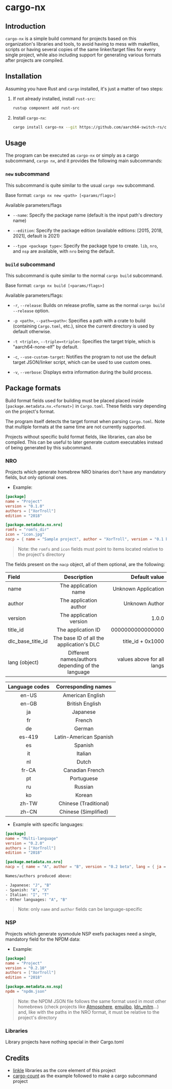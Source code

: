 # cargo-nx

## Introduction

`cargo-nx` is a simple build command for projects based on this organization's libraries and tools, to avoid having to mess with makefiles, scripts or having several copies of the same linker/target files for every single project, while also including support for generating various formats after projects are compiled.

## Installation

Assuming you have Rust and `cargo` installed, it's just a matter of two steps:

1) If not already installed, install `rust-src`:

    ```bash
    rustup component add rust-src
    ```

2) Install `cargo-nx`:

    ```bash
    cargo install cargo-nx --git https://github.com/aarch64-switch-rs/cargo-nx
    ```

## Usage

The program can be executed as `cargo-nx` or simply as a cargo subcommand, `cargo nx`, and it provides the following main subcommands:

### `new` subcommand

This subcommand is quite similar to the usual `cargo new` subcommand.

Base format: `cargo nx new <path> [<params/flags>]`

Available parameters/flags

- `--name`: Specify the package name (default is the input path's directory name)

- `--edition`: Specify the package edition (available editions: [2015, 2018, 2021], default is 2021)

- `--type <package type>`: Specify the package type to create. `lib`, `nro`, and `nsp` are available, with `nro` being the default.

### `build` subcommand

This subcommand is quite similar to the normal `cargo build` subcommand.

Base format: `cargo nx build [<params/flags>]`

Available parameters/flags:

- `-r`, `--release`: Builds on release profile, same as the normal `cargo build --release` option.

- `-p <path>`, `--path=<path>`: Specifies a path with a crate to build (containing `Cargo.toml`, etc.), since the current directory is used by default otherwise.

- `-t <triple>`, `--triple=<triple>`: Specifies the target triple, which is "aarch64-none-elf" by default.

- `-c`, `--use-custom-target`: Notifies the program to not use the default target JSON/linker script, which can be used to use custom ones.

- `-v`, `--verbose`: Displays extra information during the build process.

## Package formats

Build format fields used for building must be placed placed inside `[package.metadata.nx.<format>]` in `Cargo.toml`. These fields vary depending on the project's format.

The program itself detects the target format when parsing `Cargo.toml`. Note that multiple formats at the same time are not currently supported.

Projects without specific build format fields, like libraries, can also be compiled. This can be useful to later generate custom executables instead of being generated by this subcommand.

### NRO

Projects which generate homebrew NRO binaries don't have any mandatory fields, but only optional ones.

- Example:

```toml
[package]
name = "Project"
version = "0.1.0"
authors = ["XorTroll"]
edition = "2018"

[package.metadata.nx.nro]
romfs = "romfs_dir"
icon = "icon.jpg"
nacp = { name = "Sample project", author = "XorTroll", version = "0.1 beta" }
```

> Note: the `romfs` and `icon` fields must point to items located relative to the project's directory

The fields present on the `nacp` object, all of them optional, are the following:

| Field             |                    Description                    |              Default value |
| :---------------- | :-----------------------------------------------: | -------------------------: |
| name              |               The application name                |        Unknown Application |
| author            |              The application author               |             Unknown Author |
| version           |              The application version              |                      1.0.0 |
| title_id          |                The application ID                 |           0000000000000000 |
| dlc_base_title_id |     The base ID of all the application's DLC      |          title_id + 0x1000 |
| lang (object)     | Different names/authors depending of the language | values above for all langs |

| Language codes |  Corresponding names   |
| :------------: | :--------------------: |
|     en-US      |    American English    |
|     en-GB      |    British English     |
|       ja       |        Japanese        |
|       fr       |         French         |
|       de       |         German         |
|     es-419     | Latin-American Spanish |
|       es       |        Spanish         |
|       it       |        Italian         |
|       nl       |         Dutch          |
|     fr-CA      |    Canadian French     |
|       pt       |       Portuguese       |
|       ru       |        Russian         |
|       ko       |         Korean         |
|     zh-TW      | Chinese (Traditional)  |
|     zh-CN      |  Chinese (Simplified)  |

- Example with specific languages:

```toml
[package]
name = "Multi-language"
version = "0.2.0"
authors = ["XorTroll"]
edition = "2018"

[package.metadata.nx.nro]
nacp = { name = "A", author = "B", version = "0.2 beta", lang = { ja = { name = "J" }, es = { author = "X" }, it = { name = "I", author = "T" } } }
```

```bash
Names/authors produced above:

- Japanese: "J", "B"
- Spanish: "A", "X"
- Italian: "I", "T"
- Other languages: "A", "B"
```

> Note: only `name` and `author` fields can be language-specific

### NSP

Projects which generate sysmodule NSP exefs packages need a single, mandatory field for the NPDM data:

- Example:

```toml
[package]
name = "Project"
version = "0.2.10"
authors = ["XorTroll"]
edition = "2018"

[package.metadata.nx.nsp]
npdm = "npdm.json"
```

> Note: the NPDM JSON file follows the same format used in most other homebrews (check projects like [Atmosphere](https://github.com/Atmosphere-NX/Atmosphere/blob/master/stratosphere/sm/sm.json), [emuiibo](https://github.com/XorTroll/emuiibo/blob/master/emuiibo/npdm.json), [ldn_mitm](https://github.com/spacemeowx2/ldn_mitm/blob/master/ldn_mitm/res/app.json)...) and, like with the paths in the NRO format, it must be relative to the project's directory

### Libraries

Library projects have nothing special in their Cargo.toml

## Credits

- [linkle](https://github.com/MegatonHammer/linkle) libraries as the core element of this project
- [cargo-count](https://github.com/kbknapp/cargo-count) as the example followed to make a cargo subcommand project
